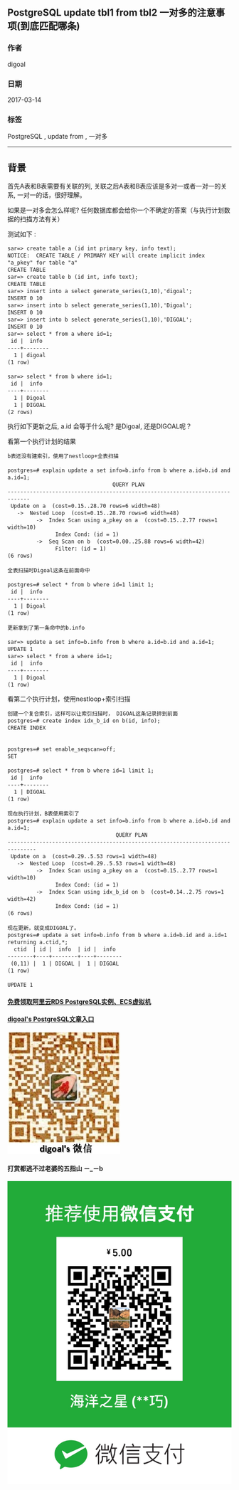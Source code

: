 ## PostgreSQL update tbl1 from tbl2 一对多的注意事项(到底匹配哪条)    
                                                                                                                  
### 作者                                                                                                                                                               
digoal                                                                                                             
                                                                                                                    
### 日期                                                                                                               
2017-03-14                                                                                                              
                                                                                                                
### 标签                                                                                                             
PostgreSQL , update from , 一对多                     
                                                                                                                  
----                                                                                                            
                                                                                                                     
## 背景                          
首先A表和B表需要有关联的列, 关联之后A表和B表应该是多对一或者一对一的关系, 一对一的话，很好理解。  
  
如果是一对多会怎么样呢? 任何数据库都会给你一个不确定的答案（与执行计划数据的扫描方法有关）  
  
测试如下 :   
  
```  
sar=> create table a (id int primary key, info text);  
NOTICE:  CREATE TABLE / PRIMARY KEY will create implicit index "a_pkey" for table "a"  
CREATE TABLE  
sar=> create table b (id int, info text);  
CREATE TABLE  
sar=> insert into a select generate_series(1,10),'digoal';  
INSERT 0 10  
sar=> insert into b select generate_series(1,10),'Digoal';  
INSERT 0 10  
sar=> insert into b select generate_series(1,10),'DIGOAL';  
INSERT 0 10  
sar=> select * from a where id=1;  
 id |  info    
----+--------  
  1 | digoal  
(1 row)  
  
sar=> select * from b where id=1;  
 id |  info    
----+--------  
  1 | Digoal  
  1 | DIGOAL  
(2 rows)  
```  
  
执行如下更新之后, a.id 会等于什么呢? 是Digoal, 还是DIGOAL呢？  
  
看第一个执行计划的结果  
  
```  
b表还没有建索引，使用了nestloop+全表扫描  
  
postgres=# explain update a set info=b.info from b where a.id=b.id and a.id=1;  
                                 QUERY PLAN                                    
-----------------------------------------------------------------------------  
 Update on a  (cost=0.15..28.70 rows=6 width=48)  
   ->  Nested Loop  (cost=0.15..28.70 rows=6 width=48)  
         ->  Index Scan using a_pkey on a  (cost=0.15..2.77 rows=1 width=10)  
               Index Cond: (id = 1)  
         ->  Seq Scan on b  (cost=0.00..25.88 rows=6 width=42)  
               Filter: (id = 1)  
(6 rows)  
  
全表扫描时Digoal这条在前面命中  
  
postgres=# select * from b where id=1 limit 1;  
 id |  info    
----+--------  
  1 | Digoal  
(1 row)  
  
更新拿到了第一条命中的b.info  
  
sar=> update a set info=b.info from b where a.id=b.id and a.id=1;  
UPDATE 1  
sar=> select * from a where id=1;  
 id |  info    
----+--------  
  1 | Digoal  
(1 row)  
```  
  
看第二个执行计划，使用nestloop+索引扫描  
  
```  
创建一个复合索引，这样可以让索引扫描时， DIGOAL这条记录排到前面  
postgres=# create index idx_b_id on b(id, info);  
CREATE INDEX  
  
  
postgres=# set enable_seqscan=off;  
SET  
  
postgres=# select * from b where id=1 limit 1;  
 id |  info    
----+--------  
  1 | DIGOAL  
(1 row)  
  
现在执行计划，B表使用索引了  
postgres=# explain update a set info=b.info from b where a.id=b.id and a.id=1;  
                                  QUERY PLAN                                     
-------------------------------------------------------------------------------  
 Update on a  (cost=0.29..5.53 rows=1 width=48)  
   ->  Nested Loop  (cost=0.29..5.53 rows=1 width=48)  
         ->  Index Scan using a_pkey on a  (cost=0.15..2.77 rows=1 width=10)  
               Index Cond: (id = 1)  
         ->  Index Scan using idx_b_id on b  (cost=0.14..2.75 rows=1 width=42)  
               Index Cond: (id = 1)  
(6 rows)  
  
现在更新，就变成DIGOAL了。  
postgres=# update a set info=b.info from b where a.id=b.id and a.id=1 returning a.ctid,*;  
  ctid  | id |  info  | id |  info    
--------+----+--------+----+--------  
 (0,11) |  1 | DIGOAL |  1 | DIGOAL  
(1 row)  
  
UPDATE 1  
```  
  
  
  

  
  
  
  
  
  
  
  
  
  
  
  
  
#### [免费领取阿里云RDS PostgreSQL实例、ECS虚拟机](https://free.aliyun.com/ "57258f76c37864c6e6d23383d05714ea")
  
  
#### [digoal's PostgreSQL文章入口](https://github.com/digoal/blog/blob/master/README.md "22709685feb7cab07d30f30387f0a9ae")
  
  
![digoal's weixin](../pic/digoal_weixin.jpg "f7ad92eeba24523fd47a6e1a0e691b59")
  
  
  
  
  
  
#### 打赏都逃不过老婆的五指山 －_－b  
![wife's weixin ds](../pic/wife_weixin_ds.jpg "acd5cce1a143ef1d6931b1956457bc9f")
  
